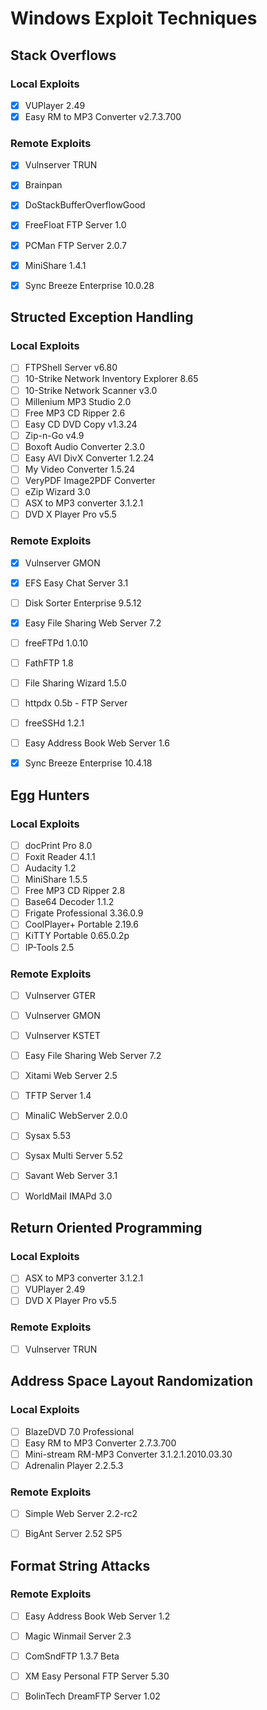 # Windows Exploit Techniques

## Stack Overflows

### Local Exploits
 - [x] VUPlayer 2.49
 - [x] Easy RM to MP3 Converter v2.7.3.700

### Remote Exploits
 - [x] Vulnserver TRUN
 - [x] Brainpan
 - [x] DoStackBufferOverflowGood
 - [x] FreeFloat FTP Server 1.0
 - [x] PCMan FTP Server 2.0.7
 - [x] MiniShare 1.4.1
 - [x] Sync Breeze Enterprise 10.0.28


## Structed Exception Handling

### Local Exploits
 - [ ] FTPShell Server v6.80
 - [ ] 10-Strike Network Inventory Explorer 8.65
 - [ ] 10-Strike Network Scanner v3.0
 - [ ] Millenium MP3 Studio 2.0
 - [ ] Free MP3 CD Ripper 2.6
 - [ ] Easy CD DVD Copy v1.3.24
 - [ ] Zip-n-Go v4.9
 - [ ] Boxoft Audio Converter 2.3.0
 - [ ] Easy AVI DivX Converter 1.2.24
 - [ ] My Video Converter 1.5.24
 - [ ] VeryPDF Image2PDF Converter
 - [ ] eZip Wizard 3.0
 - [ ] ASX to MP3 converter 3.1.2.1
 - [ ] DVD X Player Pro v5.5

### Remote Exploits
 - [x] Vulnserver GMON
 - [x] EFS Easy Chat Server 3.1
 - [ ] Disk Sorter Enterprise 9.5.12
 - [x] Easy File Sharing Web Server 7.2
 - [ ] freeFTPd 1.0.10
 - [ ] FathFTP 1.8
 - [ ] File Sharing Wizard 1.5.0
 - [ ] httpdx 0.5b - FTP Server
 - [ ] freeSSHd 1.2.1
 - [ ] Easy Address Book Web Server 1.6
 - [x] Sync Breeze Enterprise 10.4.18


## Egg Hunters

### Local Exploits
 - [ ] docPrint Pro 8.0
 - [ ] Foxit Reader 4.1.1
 - [ ] Audacity 1.2
 - [ ] MiniShare 1.5.5
 - [ ] Free MP3 CD Ripper 2.8
 - [ ] Base64 Decoder 1.1.2
 - [ ] Frigate Professional 3.36.0.9
 - [ ] CoolPlayer+ Portable 2.19.6
 - [ ] KiTTY Portable 0.65.0.2p
 - [ ] IP-Tools 2.5

### Remote Exploits
 - [ ] Vulnserver GTER
 - [ ] Vulnserver GMON
 - [ ] Vulnserver KSTET
 - [ ] Easy File Sharing Web Server 7.2
 - [ ] Xitami Web Server 2.5
 - [ ] TFTP Server 1.4
 - [ ] MinaliC WebServer 2.0.0
 - [ ] Sysax 5.53
 - [ ] Sysax Multi Server 5.52
 - [ ] Savant Web Server 3.1
 - [ ] WorldMail IMAPd 3.0


## Return Oriented Programming

### Local Exploits
 - [ ] ASX to MP3 converter 3.1.2.1
 - [ ] VUPlayer 2.49
 - [ ] DVD X Player Pro v5.5

### Remote Exploits
 - [ ] Vulnserver TRUN


## Address Space Layout Randomization

### Local Exploits
 - [ ] BlazeDVD 7.0 Professional
 - [ ] Easy RM to MP3 Converter 2.7.3.700
 - [ ] Mini-stream RM-MP3 Converter 3.1.2.1.2010.03.30
 - [ ] Adrenalin Player 2.2.5.3

### Remote Exploits
 - [ ] Simple Web Server 2.2-rc2
 - [ ] BigAnt Server 2.52 SP5


## Format String Attacks

### Remote Exploits
 - [ ] Easy Address Book Web Server 1.2
 - [ ] Magic Winmail Server 2.3
 - [ ] ComSndFTP 1.3.7 Beta
 - [ ] XM Easy Personal FTP Server 5.30
 - [ ] BolinTech DreamFTP Server 1.02

